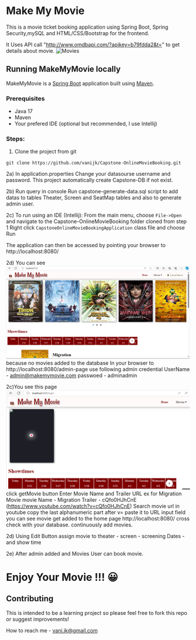 # Make My Movie
This is a movie ticket booking application using Spring Boot, Spring Security,mySQL and HTML/CSS/Bootstrap for the frontend. 

 It Uses API call "http://www.omdbapi.com/?apikey=b79fdda2&t=" to get details about movie.
  ![Movies](movies-home-page.png)

 ## Running MakeMyMovie locally

MakeMyMovie is a [Spring Boot](https://spring.io/guides/gs/spring-boot) application built using [Maven](https://spring.io/guides/gs/maven/). 

### Prerequisites

* Java 17
* Maven
* Your prefered IDE (optional but recommended, I use Intellij)

### Steps:

1) Clone the project from git
```
git clone https://github.com/vanijk/Capstone-OnlineMovieBooking.git
```
2a) In application.properties
   Change your datasourse username and password. This project automatically create Capstone-DB if not exist.
   

2b) Run query in console
    Run capstone-generate-data.sql script to add datas to tables Theater, Screen and SeatMap tables and also to generate admin user.
    
2c) To run using an IDE (Intellij):
From the main menu, choose ```File->Open``` and navigate to the Capstone-OnlineMovieBooking folder cloned from step 1
Right click ```CapstoneOnlineMovieBookingApplication``` class file and choose Run

The application can then be accessed by pointing your browser to http://localhost:8080/

2d) You can see
      ![Movies](home-page.png) because no movies added to the database
      In your browser to http://localhost:8080/admin-page
      use following admin credential
      UserName - admin@makemymovie.com
      passwoed - adminadmin

 2c)You see this page 
     ![Movies](No-movies-added.png)
     click getMovie button 
     Enter Movie Name and Trailer URL 
     ex for Migration Movie 
     movie Name - Migration
     Trailer  - cQfo0HJhCnE (https://www.youtube.com/watch?v=cQfo0HJhCnE) 
     Search movie url in youtube copy the last alphanumeric part after v= paste it to URL input field
     you can see movie get added to the home page  http://localhost:8080/ 
     cross check with your database.
     continuously add movies.

2d) Using Edit Button assign movie to theater - screen - screening Dates - and show time

2e) After admin added and Movies
         User can book movie.

  # Enjoy Your Movie !!! :grinning:      
     
 
      
      

## Contributing

This is intended to be a learning project so please feel free to fork this repo or suggest improvements!

How to reach me - vani.jk@gmail.com

